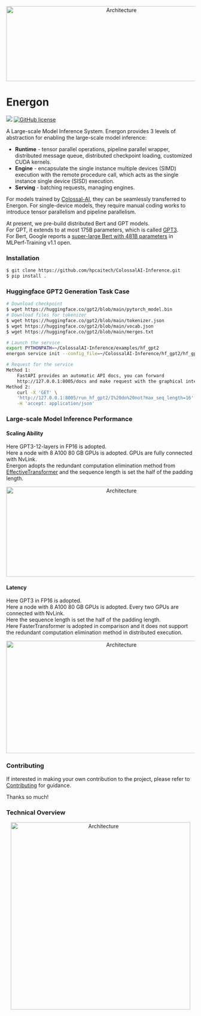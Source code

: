 <div  align="center">    
    <img src="https://user-images.githubusercontent.com/12018307/165214566-467a1748-5987-4664-b5b2-d6e3367bb1b9.png" width = "600" height = "200
    " alt="Architecture" align=center />
</div>

# Energon

![](https://img.shields.io/badge/Made%20with-ColossalAI-blueviolet?style=flat)
[![GitHub license](https://img.shields.io/github/license/hpcaitech/FastFold)](https://github.com/hpcaitech/ColossalAI-Inference/blob/main/LICENSE)


A Large-scale Model Inference System.
Energon provides 3 levels of abstraction for enabling the large-scale model inference:
- **Runtime** - tensor parallel operations, pipeline parallel wrapper, distributed message queue, distributed checkpoint loading, customized CUDA kernels.
- **Engine** - encapsulate the single instance multiple devices (SIMD) execution with the remote procedure call, which acts as the single instance single device (SISD) execution.
- **Serving** - batching requests, managing engines.

For models trained by [Colossal-AI](https://github.com/hpcaitech/ColossalAI), they can be seamlessly transferred to Energon.
For single-device models, they require manual coding works to introduce tensor parallelism and pipeline parallelism.

At present, we pre-build distributed Bert and GPT models.  
For GPT, it extends to at most 175B parameters, which is called [GPT3](https://arxiv.org/abs/2005.14165).  
For Bert, Google reports a [super-large Bert with 481B parameters](https://mlcommons.org/en/training-normal-11/) in MLPerf-Training v1.1 open.

### Installation
``` bash
$ git clone https://github.com/hpcaitech/ColossalAI-Inference.git
$ pip install .
```

### Huggingface GPT2 Generation Task Case

``` bash
# Download checkpoint
$ wget https://huggingface.co/gpt2/blob/main/pytorch_model.bin
# Download files for tokenizer
$ wget https://huggingface.co/gpt2/blob/main/tokenizer.json
$ wget https://huggingface.co/gpt2/blob/main/vocab.json
$ wget https://huggingface.co/gpt2/blob/main/merges.txt

# Launch the service
export PYTHONPATH=~/ColossalAI-Inference/examples/hf_gpt2
energon service init --config_file=~/ColossalAI-Inference/hf_gpt2/hf_gpt2_config.py

# Request for the service
Method 1: 
    FastAPI provides an automatic API docs, you can forward 
    http://127.0.0.1:8005/docs and make request with the graphical interface.
Method 2:
    curl -X 'GET' \
    'http://127.0.0.1:8005/run_hf_gpt2/I%20do%20not?max_seq_length=16' \
    -H 'accept: application/json' 
```

### Large-scale Model Inference Performance
#### Scaling Ability

Here GPT3-12-layers in FP16 is adopted.  
Here a node with 8 A100 80 GB GPUs is adopted. GPUs are fully connected with NvLink.  
Energon adopts the redundant computation elimination method from [EffectiveTransformer](https://github.com/bytedance/effective_transformer) and the sequence length is set the half of the padding length.
<div  align="center">    
    <img src="https://user-images.githubusercontent.com/12018307/168971637-ffd1d6ba-44bb-4043-a275-3dc2a008c048.png" width = "600" height = "240" alt="Architecture" align=center />
</div>

#### Latency
Here GPT3 in FP16 is adopted.  
Here a node with 8 A100 80 GB GPUs is adopted. Every two GPUs are connected with NvLink.  
Here the sequence length is set the half of the padding length.  
Here FasterTransformer is adopted in comparison and it does not support the redundant computation elimination method in distributed execution.
<div  align="center">    
    <img src="https://user-images.githubusercontent.com/12018307/168983141-44faad9f-7f44-4296-8be6-63c7f6d76263.png" width = "600" height = "300" alt="Architecture" align=center />
</div>

### Contributing

If interested in making your own contribution to the project, please refer to [Contributing](./CONTRIBUTING.md) for guidance.

Thanks so much!

### Technical Overview

<div  align="center">    
    <img src="https://user-images.githubusercontent.com/12018307/168971629-6df3232b-85a7-43ce-95df-f067e7e5959c.png" width = "480" height = "500" alt="Architecture" align=center />
</div>

<!-- 

![image (1)](https://user-images.githubusercontent.com/12018307/168971641-aebe986a-7e9d-4c66-9ced-4e8b7a1628e2.png)
![batch drawio](https://user-images.githubusercontent.com/12018307/168971644-35393802-7d8b-4e13-9428-340f7328616c.png) -->

